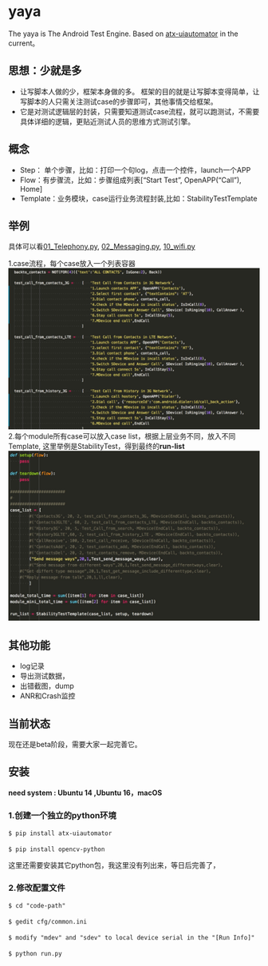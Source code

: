 # yaya

The yaya is The Android Test Engine. Based on [atx-uiautomator](https://github.com/openatx/atx-uiautomator) in the current。

## 思想：少就是多
   - 让写脚本人做的少，框架本身做的多。
框架的目的就是让写脚本变得简单，让写脚本的人只需关注测试case的步骤即可，其他事情交给框架。
   - 它是对测试逻辑层的封装，只需要知道测试case流程，就可以跑测试，不需要具体详细的逻辑，更贴近测试人员的思维方式测试引擎。

## 概念
   - Step： 单个步骤，比如：打印一个句log，点击一个控件，launch一个APP
   - Flow：有步骤流，比如：步骤组成列表[“Start Test”, OpenAPP(“Call”), Home]
   - Template：业务模块，case运行业务流程封装,比如：StabilityTestTemplate

## 举例
具体可以看[01_Telephony.py](01_Telephony.py), [02_Messaging.py](02_Messaging.py), [10_wifi.py](10_wifi.py)

 1.case流程，每个case放入一个列表容器
 ![cases](README-res/cases.jpg)
 2.每个module所有case可以放入case list，根据上层业务不同，放入不同Template, 这里举例是StabilityTest，得到最终的**run-list**
 ![case-list-run-list](README-res/case-list-run-list.jpg)
 
## 其他功能
   - log记录
   - 导出测试数据，
   - 出错截图，dump
   - ANR和Crash监控

## 当前状态
现在还是beta阶段，需要大家一起完善它。
 
## 安装
**need system : Ubuntu 14 ,Ubuntu 16，macOS**

### 1.创建一个独立的python环境
    $ pip install atx-uiautomator

    $ pip install opencv-python
    
这里还需要安装其它python包，我这里没有列出来，等日后完善了，

### 2.修改配置文件
    $ cd "code-path"

    $ gedit cfg/common.ini

    $ modify "mdev" and "sdev" to local device serial in the "[Run Info]"

    $ python run.py  
